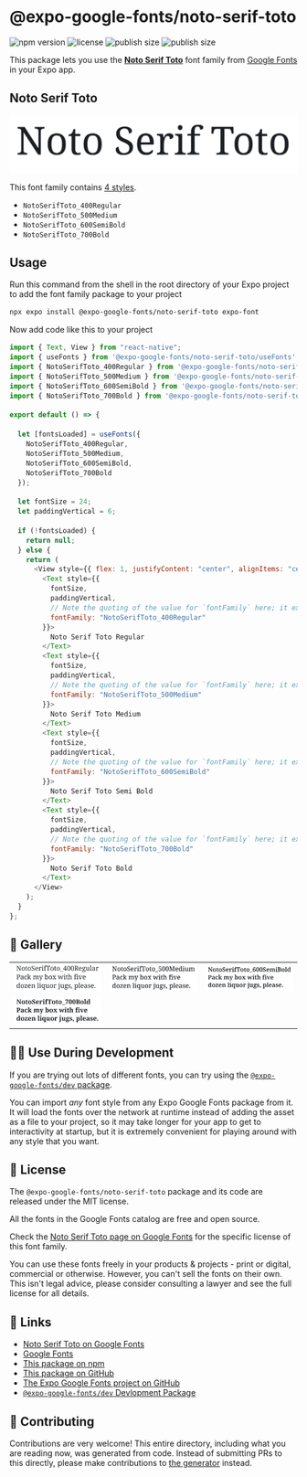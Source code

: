 # @expo-google-fonts/noto-serif-toto

![npm version](https://flat.badgen.net/npm/v/@expo-google-fonts/noto-serif-toto)
![license](https://flat.badgen.net/github/license/expo/google-fonts)
![publish size](https://flat.badgen.net/packagephobia/install/@expo-google-fonts/noto-serif-toto)
![publish size](https://flat.badgen.net/packagephobia/publish/@expo-google-fonts/noto-serif-toto)

This package lets you use the [**Noto Serif Toto**](https://fonts.google.com/specimen/Noto+Serif+Toto) font family from [Google Fonts](https://fonts.google.com/) in your Expo app.

## Noto Serif Toto

![Noto Serif Toto](./font-family.png)

This font family contains [4 styles](#-gallery).

- `NotoSerifToto_400Regular`
- `NotoSerifToto_500Medium`
- `NotoSerifToto_600SemiBold`
- `NotoSerifToto_700Bold`

## Usage

Run this command from the shell in the root directory of your Expo project to add the font family package to your project

```sh
npx expo install @expo-google-fonts/noto-serif-toto expo-font
```

Now add code like this to your project

```js
import { Text, View } from "react-native";
import { useFonts } from '@expo-google-fonts/noto-serif-toto/useFonts';
import { NotoSerifToto_400Regular } from '@expo-google-fonts/noto-serif-toto/400Regular';
import { NotoSerifToto_500Medium } from '@expo-google-fonts/noto-serif-toto/500Medium';
import { NotoSerifToto_600SemiBold } from '@expo-google-fonts/noto-serif-toto/600SemiBold';
import { NotoSerifToto_700Bold } from '@expo-google-fonts/noto-serif-toto/700Bold';

export default () => {

  let [fontsLoaded] = useFonts({
    NotoSerifToto_400Regular, 
    NotoSerifToto_500Medium, 
    NotoSerifToto_600SemiBold, 
    NotoSerifToto_700Bold
  });

  let fontSize = 24;
  let paddingVertical = 6;

  if (!fontsLoaded) {
    return null;
  } else {
    return (
      <View style={{ flex: 1, justifyContent: "center", alignItems: "center" }}>
        <Text style={{
          fontSize,
          paddingVertical,
          // Note the quoting of the value for `fontFamily` here; it expects a string!
          fontFamily: "NotoSerifToto_400Regular"
        }}>
          Noto Serif Toto Regular
        </Text>
        <Text style={{
          fontSize,
          paddingVertical,
          // Note the quoting of the value for `fontFamily` here; it expects a string!
          fontFamily: "NotoSerifToto_500Medium"
        }}>
          Noto Serif Toto Medium
        </Text>
        <Text style={{
          fontSize,
          paddingVertical,
          // Note the quoting of the value for `fontFamily` here; it expects a string!
          fontFamily: "NotoSerifToto_600SemiBold"
        }}>
          Noto Serif Toto Semi Bold
        </Text>
        <Text style={{
          fontSize,
          paddingVertical,
          // Note the quoting of the value for `fontFamily` here; it expects a string!
          fontFamily: "NotoSerifToto_700Bold"
        }}>
          Noto Serif Toto Bold
        </Text>
      </View>
    );
  }
};
```

## 🔡 Gallery


||||
|-|-|-|
|![NotoSerifToto_400Regular](./400Regular/NotoSerifToto_400Regular.ttf.png)|![NotoSerifToto_500Medium](./500Medium/NotoSerifToto_500Medium.ttf.png)|![NotoSerifToto_600SemiBold](./600SemiBold/NotoSerifToto_600SemiBold.ttf.png)||
|![NotoSerifToto_700Bold](./700Bold/NotoSerifToto_700Bold.ttf.png)||||


## 👩‍💻 Use During Development

If you are trying out lots of different fonts, you can try using the [`@expo-google-fonts/dev` package](https://github.com/expo/google-fonts/tree/master/font-packages/dev#readme).

You can import _any_ font style from any Expo Google Fonts package from it. It will load the fonts over the network at runtime instead of adding the asset as a file to your project, so it may take longer for your app to get to interactivity at startup, but it is extremely convenient for playing around with any style that you want.


## 📖 License

The `@expo-google-fonts/noto-serif-toto` package and its code are released under the MIT license.

All the fonts in the Google Fonts catalog are free and open source.

Check the [Noto Serif Toto page on Google Fonts](https://fonts.google.com/specimen/Noto+Serif+Toto) for the specific license of this font family.

You can use these fonts freely in your products & projects - print or digital, commercial or otherwise. However, you can't sell the fonts on their own. This isn't legal advice, please consider consulting a lawyer and see the full license for all details.

## 🔗 Links

- [Noto Serif Toto on Google Fonts](https://fonts.google.com/specimen/Noto+Serif+Toto)
- [Google Fonts](https://fonts.google.com/)
- [This package on npm](https://www.npmjs.com/package/@expo-google-fonts/noto-serif-toto)
- [This package on GitHub](https://github.com/expo/google-fonts/tree/master/font-packages/noto-serif-toto)
- [The Expo Google Fonts project on GitHub](https://github.com/expo/google-fonts)
- [`@expo-google-fonts/dev` Devlopment Package](https://github.com/expo/google-fonts/tree/master/font-packages/dev)

## 🤝 Contributing

Contributions are very welcome! This entire directory, including what you are reading now, was generated from code. Instead of submitting PRs to this directly, please make contributions to [the generator](https://github.com/expo/google-fonts/tree/master/packages/generator) instead.
